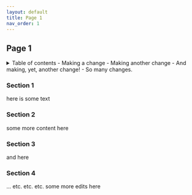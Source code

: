 ```yaml
---
layout: default
title: Page 1
nav_order: 1
---
```


## Page 1

<details closed markdown="block">
  <summary>
    Table of contents
    - Making a change
    - Making another change
    - And making, yet, another change!
    - So many changes.
  </summary>
  {: .text-delta }
1. TOC
{:toc}
</details>

### Section 1
here is some text
### Section 2
some more content here
### Section 3
and here
### Section 4
... etc. etc. etc. some more edits here

